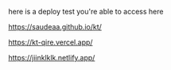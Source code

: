 here is a deploy test
you're able to access here

https://saudeaa.github.io/kt/

https://kt-qire.vercel.app/

https://jiinklklk.netlify.app/
